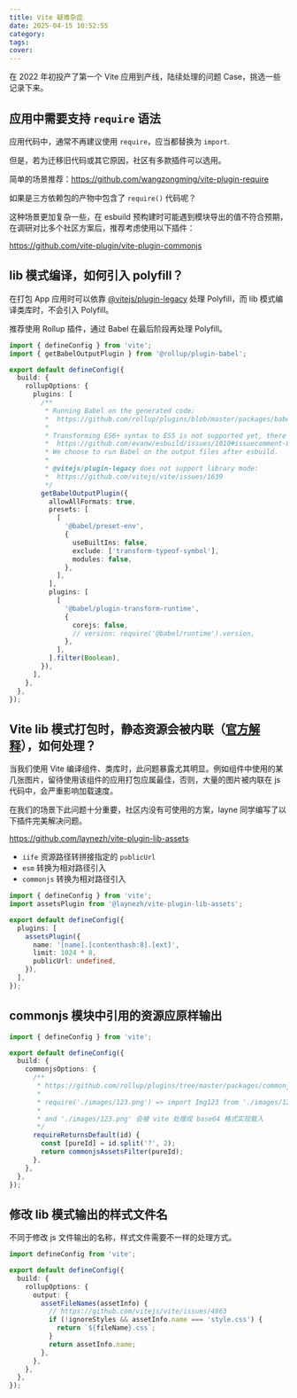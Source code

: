 ```yaml
---
title: Vite 疑难杂症
date: 2025-04-15 10:52:55
category:
tags:
cover:
---
```


在 2022 年初投产了第一个 Vite 应用到产线，陆续处理的问题 Case，挑选一些记录下来。

## 应用中需要支持 `require` 语法

应用代码中，通常不再建议使用 `require`，应当都替换为 `import`.

但是，若为迁移旧代码或其它原因，社区有多款插件可以选用。

简单的场景推荐：https://github.com/wangzongming/vite-plugin-require

如果是三方依赖包的产物中包含了 `require()` 代码呢？

这种场景更加复杂一些，在 esbuild 预构建时可能遇到模块导出的值不符合预期，在调研对比多个社区方案后，推荐考虑使用以下插件：

https://github.com/vite-plugin/vite-plugin-commonjs

## lib 模式编译，如何引入 polyfill？

在打包 App 应用时可以依靠 [@vitejs/plugin-legacy](https://github.com/vitejs/vite/tree/main/packages/plugin-legacy) 处理 Polyfill，而 lib 模式编译类库时，不会引入 Polyfill。

推荐使用 Rollup 插件，通过 Babel 在最后阶段再处理 Polyfill。

```typescript
import { defineConfig } from 'vite';
import { getBabelOutputPlugin } from '@rollup/plugin-babel';

export default defineConfig({
  build: {
    rollupOptions: {
      plugins: [
        /**
         * Running Babel on the generated code:
         *  https://github.com/rollup/plugins/blob/master/packages/babel/README.md#running-babel-on-the-generated-code
         *
         * Transforming ES6+ syntax to ES5 is not supported yet, there are two ways to do:
         *  https://github.com/evanw/esbuild/issues/1010#issuecomment-803865232
         * We choose to run Babel on the output files after esbuild.
         *
         * @vitejs/plugin-legacy does not support library mode:
         *  https://github.com/vitejs/vite/issues/1639
         */
        getBabelOutputPlugin({
          allowAllFormats: true,
          presets: [
            [
              '@babel/preset-env',
              {
                useBuiltIns: false,
                exclude: ['transform-typeof-symbol'],
                modules: false,
              },
            ],
          ],
          plugins: [
            [
              '@babel/plugin-transform-runtime',
              {
                corejs: false,
                // version: require('@babel/runtime').version,
              },
            ],
          ].filter(Boolean),
        }),
      ],
    },
  },
});
```

## Vite lib 模式打包时，静态资源会被内联（[官方解释](https://cn.vite.dev/config/build-options.html#build-assetsinlinelimit)），如何处理？

当我们使用 Vite 编译组件、类库时，此问题暴露尤其明显。例如组件中使用的某几张图片，留待使用该组件的应用打包应属最佳，否则，大量的图片被内联在 js 代码中，会严重影响加载速度。

在我们的场景下此问题十分重要，社区内没有可使用的方案，layne 同学编写了以下插件完美解决问题。

https://github.com/laynezh/vite-plugin-lib-assets

- `iife` 资源路径转拼接指定的 `publicUrl`
- `esm` 转换为相对路径引入
- `commonjs` 转换为相对路径引入

```typescript
import { defineConfig } from 'vite';
import assetsPlugin from '@laynezh/vite-plugin-lib-assets';

export default defineConfig({
  plugins: [
    assetsPlugin({
      name: '[name].[contenthash:8].[ext]',
      limit: 1024 * 8,
      publicUrl: undefined,
    }),
  ],
});
```

## commonjs 模块中引用的资源应原样输出

```typescript
import { defineConfig } from 'vite';

export default defineConfig({
  build: {
    commonjsOptions: {
      /**
       * https://github.com/rollup/plugins/tree/master/packages/commonjs#requirereturnsdefault
       *
       * require('./images/123.png') => import Img123 from './images/123.png'
       *
       * and './images/123.png' 会被 vite 处理成 base64 格式实现载入
       */
      requireReturnsDefault(id) {
        const [pureId] = id.split('?', 2);
        return commonjsAssetsFilter(pureId);
      },
    },
  },
});
```

## 修改 lib 模式输出的样式文件名

不同于修改 js 文件输出的名称，样式文件需要不一样的处理方式。

```typescript
import defineConfig from 'vite';

export default defineConfig({
  build: {
    rollupOptions: {
      output: {
        assetFileNames(assetInfo) {
          // https://github.com/vitejs/vite/issues/4863
          if (!ignoreStyles && assetInfo.name === 'style.css') {
            return `${fileName}.css`;
          }
          return assetInfo.name;
        },
      },
    },
  },
});
```
